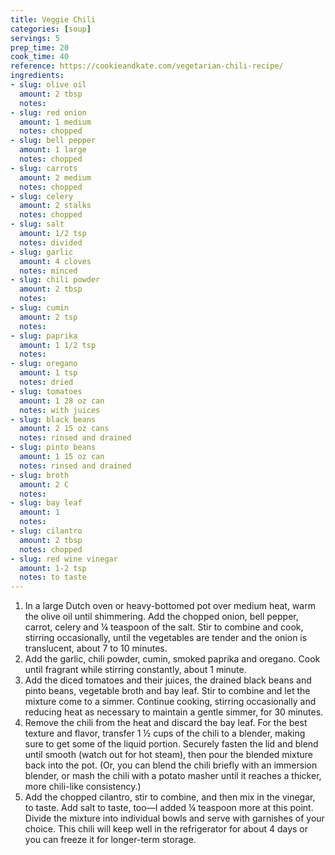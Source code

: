```yaml
---
title: Veggie Chili
categories: [soup]
servings: 5
prep_time: 20
cook_time: 40
reference: https://cookieandkate.com/vegetarian-chili-recipe/
ingredients:
- slug: olive oil
  amount: 2 tbsp
  notes:
- slug: red onion
  amount: 1 medium
  notes: chopped
- slug: bell pepper
  amount: 1 large
  notes: chopped
- slug: carrots
  amount: 2 medium
  notes: chopped
- slug: celery
  amount: 2 stalks
  notes: chopped
- slug: salt
  amount: 1/2 tsp
  notes: divided
- slug: garlic
  amount: 4 cloves
  notes: minced
- slug: chili powder
  amount: 2 tbsp
  notes:
- slug: cumin
  amount: 2 tsp
  notes:
- slug: paprika
  amount: 1 1/2 tsp
  notes:
- slug: oregano
  amount: 1 tsp
  notes: dried
- slug: tomatoes
  amount: 1 28 oz can
  notes: with juices
- slug: black beans
  amount: 2 15 oz cans
  notes: rinsed and drained
- slug: pinto beans
  amount: 1 15 oz can
  notes: rinsed and drained
- slug: broth
  amount: 2 C
  notes:
- slug: bay leaf
  amount: 1
  notes:
- slug: cilantro
  amount: 2 tbsp
  notes: chopped
- slug: red wine vinegar
  amount: 1-2 tsp
  notes: to taste
---
```


1. In a large Dutch oven or heavy-bottomed pot over medium heat, warm the olive oil until shimmering. Add the chopped onion, bell pepper, carrot, celery and ¼ teaspoon of the salt. Stir to combine and cook, stirring occasionally, until the vegetables are tender and the onion is translucent, about 7 to 10 minutes.
2. Add the garlic, chili powder, cumin, smoked paprika and oregano. Cook until fragrant while stirring constantly, about 1 minute.
3. Add the diced tomatoes and their juices, the drained black beans and pinto beans, vegetable broth and bay leaf. Stir to combine and let the mixture come to a simmer. Continue cooking, stirring occasionally and reducing heat as necessary to maintain a gentle simmer, for 30 minutes.
4. Remove the chili from the heat and discard the bay leaf. For the best texture and flavor, transfer 1 ½ cups of the chili to a blender, making sure to get some of the liquid portion. Securely fasten the lid and blend until smooth (watch out for hot steam), then pour the blended mixture back into the pot. (Or, you can blend the chili briefly with an immersion blender, or mash the chili with a potato masher until it reaches a thicker, more chili-like consistency.)
5. Add the chopped cilantro, stir to combine, and then mix in the vinegar, to taste. Add salt to taste, too—I added ¼ teaspoon more at this point. Divide the mixture into individual bowls and serve with garnishes of your choice. This chili will keep well in the refrigerator for about 4 days or you can freeze it for longer-term storage.